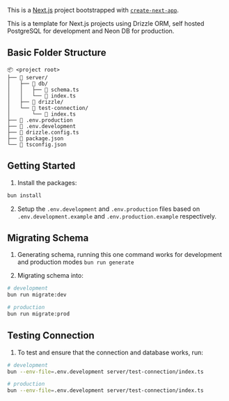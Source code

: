 This is a [Next.js](https://nextjs.org) project bootstrapped with [`create-next-app`](https://nextjs.org/docs/app/api-reference/cli/create-next-app).

This is a template for Next.js projects using Drizzle ORM, self hosted PostgreSQL for development and Neon DB for production.

## Basic Folder Structure

```plaintext {5}
📦 <project root>
├── 📂 server/
│   ├── 📂 db/
│   │   ├── 📜 schema.ts
│   │   └── 📜 index.ts
│   ├── 📂 drizzle/
│   └── 📂 test-connection/
│       └── 📜 index.ts
├── 📜 .env.production
├── 📜 .env.development
├── 📜 drizzle.config.ts
├── 📜 package.json
└── 📜 tsconfig.json
```

## Getting Started

1. Install the packages:

```bash
bun install
```

2. Setup the `.env.development` and `.env.production` files based on `.env.development.example` and `.env.production.example` respectively.

## Migrating Schema

1. Generating schema, running this one command works for development and production modes `bun run generate`

2. Migrating schema into:

```bash
# development
bun run migrate:dev

# production
bun run migrate:prod
```

## Testing Connection

1. To test and ensure that the connection and database works, run:

```bash
# development
bun --env-file=.env.development server/test-connection/index.ts

# production
bun --env-file=.env.development server/test-connection/index.ts
```
